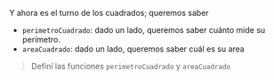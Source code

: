 Y ahora es el turno de los cuadrados; queremos saber 

* `perimetroCuadrado`: dado un lado, queremos saber cuánto mide su perímetro. 
* `areaCuadrado`: dado un lado, queremos saber cuál es su area

> Definí las funciones `perimetroCuadrado` y `areaCuadrado`